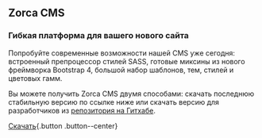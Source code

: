 ## Zorca CMS
### Гибкая платформа для вашего нового сайта
Попробуйте современные возможности нашей CMS уже сегодня:
встроенный препроцессор стилей SASS, готовые миксины из нового фреймворка Bootstrap 4,
большой набор шаблонов, тем, стилей и цветовых гамм.

Вы можете получить Zorca CMS двумя способами:
скачать последнюю стабильную версию по ссылке ниже или скачать версию для разработчиков из [репозитория на Гитхабе](https://github.com/zorca/zorca-cms/tree/develop).

[Скачать](install){.button .button--center}